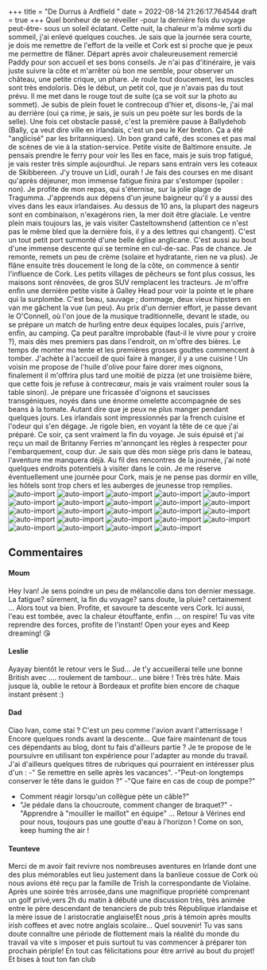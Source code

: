 +++
title = "De Durrus à Ardfield "
date = 2022-08-14 21:26:17.764544
draft = true
+++
Quel bonheur de se réveiller -pour la dernière fois du voyage peut-être- sous un soleil éclatant. Cette nuit, la chaleur m'a même sorti du sommeil, j'ai enlevé quelques couches. Je sais que la journée sera courte, je dois me remettre de l'effort de la veille et Cork est si proche que je peux me permettre de flâner. Départ après avoir chaleureusement remercié Paddy pour son accueil et ses bons conseils. Je n'ai pas d'itinéraire, je vais juste suivre la côte et m'arrêter où bon me semble, pour observer un château, une petite crique, un phare. Je roule tout doucement, les muscles sont très endoloris. Dès le début, un petit col, que je n'avais pas du tout prévu. Il me met dans le rouge tout de suite (ça se voit sur la photo au sommet). Je subis de plein fouet le contrecoup d'hier et, disons-le, j'ai mal au derrière (oui ça rime, je sais, je suis un peu poète sur les bords de la selle). Une fois cet obstacle passé, c'est la première pause à Ballydehob (Bally, ça veut dire ville en irlandais, c'est un peu le Ker breton. Ça a été "anglicisé" par les britanniques). Un bon grand café, des scones et pas mal de scènes de vie à la station-service. Petite visite de Baltimore ensuite. Je pensais prendre le ferry pour voir les îles en face, mais je suis trop fatigué, je vais rester très simple aujourdhui. Je repars sans entrain vers les coteaux de Skibbereen. J'y trouve un Lidl, ourah ! Je fais des courses en me disant qu'après déjeuner, mon immense fatigue finira par s'estomper (spoiler : non). Je profite de mon repas, qui s'éternise, sur la jolie plage de Tragumma. J'apprends aux dépens d'un jeune baigneur qu'il y a aussi des vives dans les eaux irlandaises. Au dessus de 10 ans, la plupart des nageurs sont en combinaison, n'exagérons rien, la mer doit être glaciale. Le ventre plein mais toujours las, je vais visiter Casteltownshend (attention ce n'est pas le même bled que la dernière fois, il y a des lettres qui changent). C'est un tout petit port surmonté d'une belle église anglicane. C'est aussi au bout d'une immense descente qui se termine en cul-de-sac. Pas de chance. Je remonte, remets un peu de crème (solaire et hydratante, rien ne va plus). Je flâne ensuite très doucement le long de la côte, on commence à sentir l'influence de Cork. Les petits villages de pêcheurs se font plus cossus, les maisons sont rénovées, de gros SUV remplacent les tracteurs. Je m'offre enfin une dernière petite visite à Galley Head pour voir la pointe et le phare qui la surplombe. C'est beau, sauvage ; dommage, deux vieux hipsters en van me gâchent la vue (un peu). Au prix d'un dernier effort, je passe devant le O'Connell, où l'on joue de la musique traditionnelle, devant le stade, ou se prépare un match de hurling entre deux équipes locales, puis j'arrive, enfin, au camping. Ça peut paraître improbable (faut-il le vivre pour y croire ?), mais dès mes premiers pas dans l'endroit, on m'offre des bières. Le temps de monter ma tente et les premières grosses gouttes commencent à tomber. J'achète à l'accueil de quoi faire à manger, il y a une cuisine ! Un voisin me propose de l'huile d'olive pour faire dorer mes oignons, finalement il m'offrira plus tard une moitié de pizza (et une troisième bière, que cette fois je refuse à contrecœur, mais je vais vraiment rouler sous la table sinon). Je prépare une fricassée d'oignons et saucisses transgéniques, noyés dans une énorme omelette accompagnée de ses beans à la tomate. Autant dire que je peux ne plus manger pendant quelques jours. Les irlandais sont impressionnés par la french cuisine et l'odeur qui s'en dégage. Je rigole bien, en voyant la tête de ce que j'ai préparé. Ce soir, ça sent vraiment la fin du voyage. Je suis épuisé et j'ai reçu un mail de Britanny Ferries m'annonçant les règles à respecter pour l'embarquement, coup dur. Je sais que dès mon siège pris dans le bateau, l'aventure me manquera déjà. Au fil des rencontres de la journée, j'ai noté quelques endroits potentiels à visiter dans le coin. Je me réserve éventuellement une journée pour Cork, mais je ne pense pas dormir en ville, les hôtels sont trop chers et les auberges de jeunesse trop remplies.![auto-import](https://thumbsnap.com/i/LMUQugxf.jpg)
![auto-import](https://thumbsnap.com/i/mGVNGqmo.jpg)
![auto-import](https://thumbsnap.com/i/HEHRNav6.jpg)
![auto-import](https://thumbsnap.com/i/VimCjfWD.jpg)
![auto-import](https://thumbsnap.com/i/NoF1HNWC.jpg)
![auto-import](https://thumbsnap.com/i/qJsNnmDg.jpg)
![auto-import](https://thumbsnap.com/i/NV8amrHS.jpg)
![auto-import](https://thumbsnap.com/i/6F5VfNwa.jpg)
![auto-import](https://thumbsnap.com/i/r6F3H5tC.jpg)
![auto-import](https://thumbsnap.com/i/WRDssbc4.jpg)
![auto-import](https://thumbsnap.com/i/YsYWsusR.jpg)
![auto-import](https://thumbsnap.com/i/o4azBVn8.jpg)
![auto-import](https://thumbsnap.com/i/VPHSbhhM.jpg)
![auto-import](https://thumbsnap.com/i/4vdmJ2yi.jpg)
![auto-import](https://thumbsnap.com/i/FVtiGTLs.jpg)
![auto-import](https://thumbsnap.com/i/17HNVho4.jpg)
![auto-import](https://thumbsnap.com/i/f5JGmv6g.jpg)
![auto-import](https://thumbsnap.com/i/VNzsXu9p.jpg)
![auto-import](https://thumbsnap.com/i/BVhTkvoi.jpg)
![auto-import](https://thumbsnap.com/i/pJEgr3k6.jpg)
![auto-import](https://thumbsnap.com/i/adVTa6PE.jpg)
![auto-import](https://thumbsnap.com/i/s3SVR7Af.jpg)
![auto-import](https://thumbsnap.com/i/9Niju3MP.jpg)
![auto-import](https://thumbsnap.com/i/bmF7oKz8.jpg)
## Commentaires
#### Moum
Hey Ivan! Je sens poindre un peu de mélancolie dans ton dernier message. La fatigue? sûrement, la fin du voyage? sans doute, la pluie? certainement ... Alors tout va bien. Profite, et savoure ta descente vers Cork. Ici aussi, l'eau est tombée, avec la chaleur étouffante, enfin ... on respire! Tu vas vite reprendre des forces, profite de l'instant!  Open your eyes and Keep  dreaming! 😘
#### Leslie
Ayayay bientôt le retour vers le Sud... 
Je t'y accueillerai telle une bonne British avec .... roulement de tambour... une bière ! Très très hâte. 
Mais jusque là, oublie le retour à Bordeaux et profite bien encore de chaque instant présent :)
#### Dad
Ciao Ivan, come stai ?
C'est un peu comme l'avion avant l'atterrissage !
Encore quelques ronds avant la descente...
Que faire maintenant de tous ces dépendants au blog, dont tu fais d'ailleurs partie ?  Je te propose de le poursuivre en utilisant ton expérience pour l'adapter au monde du travail. J'ai d'ailleurs quelques titres de rubriques qui pourraient en intéresser plus d'un :
-" Se remettre en selle après les vacances".
-"Peut-on longtemps conserver le tête dans le guidon ?"
-"Que faire en cas de coup de pompe?"
- Comment réagir lorsqu'un collègue pète un câble?"
- "Je pédale dans la choucroute, comment changer de braquet?"
-"Apprendre à "mouiller le maillot" en équipe" ...
Retour à Vérines end pour nous, toujours pas une goutte d'eau à l'horizon !
Come on son, keep huming the air !
#### Teunteve
Merci de m avoir fait revivre nos nombreuses aventures en Irlande dont une des plus mémorables eut lieu justement dans la banlieue cossue de Cork où  nous avions été reçu par la famille de Trish la correspondante de Violaine.
Après une soirée très arrosée,dans une magnifique propriété comprenant un golf privé,vers 2h du matin à débuté une discussion très, très animée entre le père descendant de tenanciers de pub très République irlandaise et la mère issue de l aristocratie anglaise!Et nous ,pris à témoin après moults  irish coffees et avec notre anglais scolaire... Quel  souvenir!
Tu vas sans doute connaître une période de flottement mais la réalité du monde du travail va vite s imposer et puis surtout tu vas commencer à  préparer ton prochain périple!
En tout cas félicitations pour être arrivé au bout du projet!
Et bises à tout ton fan club
